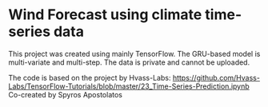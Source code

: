 # Wind Forecast using climate time-series data
This project was created using mainly TensorFlow.
The GRU-based model is multi-variate and multi-step.
The data is private and cannot be uploaded.

The code is based on the project by Hvass-Labs:
https://github.com/Hvass-Labs/TensorFlow-Tutorials/blob/master/23_Time-Series-Prediction.ipynb
Co-created by Spyros Apostolatos

